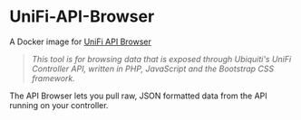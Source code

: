 # UniFi-API-Browser

A Docker image for [UniFi API Browser]

> _This tool is for browsing data that is exposed through Ubiquiti's UniFi Controller API, written in PHP, JavaScript and the Bootstrap CSS framework._

The API Browser lets you pull raw, JSON formatted data from the API running on your controller.

[UniFi API Browser]: https://github.com/Art-of-WiFi/UniFi-API-browser
